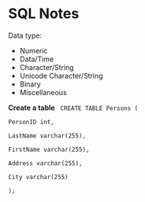 # SQL Notes

Data type:
- Numeric
- Data/Time
- Character/String
- Unicode Character/String
- Binary
- Miscellaneous


**Create a table**
`
CREATE TABLE Persons (`
  
 ` PersonID int, `
  
  `LastName varchar(255),`
  
  `FirstName varchar(255),`
  
  `Address varchar(255),`
  
  `City varchar(255)`
  
 `);`
  
  
